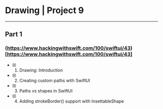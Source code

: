 #  Drawing | Project 9






___

## Part 1
### (https://www.hackingwithswift.com/100/swiftui/43)[https://www.hackingwithswift.com/100/swiftui/43]

- [x] 1. Drawing: Introduction
- [x] 2. Creating custom paths with SwiftUI
- [x] 3. Paths vs shapes in SwiftUI
- [x] 4. Adding strokeBorder() support with InsettableShape

